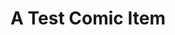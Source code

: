 ---
layout: comic
title: A Test Comic Item
hash: "000005"
slug: "5"
image: "/images/comics/2x7_comic.svg"
---